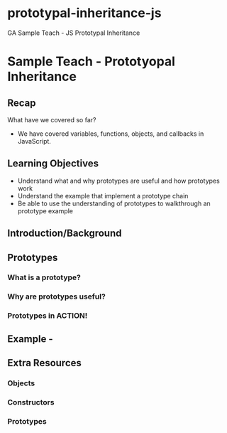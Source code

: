 # prototypal-inheritance-js
GA Sample Teach - JS Prototypal Inheritance 

# Sample Teach - Prototyopal Inheritance 

## Recap 
What have we covered so far? 
* We have covered variables, functions, objects, and callbacks in JavaScript. 

## Learning Objectives 
* Understand what and why prototypes are useful and how prototypes work
* Understand the example that implement a prototype chain
* Be able to use the understanding of prototypes to walkthrough an prototype example 

## Introduction/Background

## Prototypes
### What is a prototype? 

### Why are prototypes useful? 

### Prototypes in ACTION! 


## Example - 










## Extra Resources 
### Objects 

### Constructors

### Prototypes
